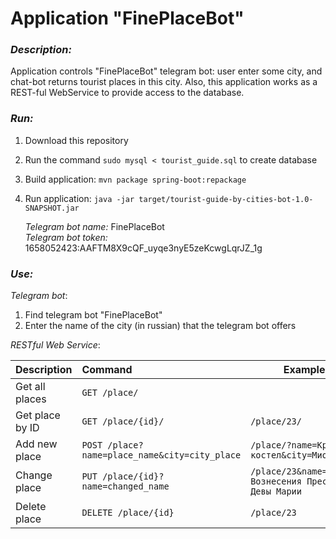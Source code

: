  # Application "FinePlaceBot"
 ### ***Description:***
Application controls "FinePlaceBot" telegram bot: user enter some city, 
and chat-bot returns tourist places in this city.
Also, this application works as a REST-ful WebService to provide access to the database.

 ### ***Run:***
1. Download this repository
2. Run the command `sudo mysql < tourist_guide.sql` to create database
3. Build application: `mvn package spring-boot:repackage` 
3. Run application: `java -jar target/tourist-guide-by-cities-bot-1.0-SNAPSHOT.jar`  

  
   *Telegram bot name:* FinePlaceBot  
   *Telegram bot token:* 1658052423:AAFTM8X9cQF_uyqe3nyE5zeKcwgLqrJZ_1g

 ### ***Use:***

*Telegram bot*:
1. Find telegram bot "FinePlaceBot"
2. Enter the name of the city (in russian) that the telegram bot offers

*RESTful Web Service*:

| Description     | Command                                      |Example                                                  |
| --------------- |:---------------------------------------------| --------------------------------------------------------|
| Get all places  | `GET /place/`                                |                                                         |
| Get place by ID | `GET /place/{id}/`                           | `/place/23/`                                            |
| Add new place   | `POST /place?name=place_name&city=city_place`| `/place/?name=Красный костел&city=Миоры`                |
| Change place    | `PUT /place/{id}?name=changed_name`          | `/place/23&name=Костел Вознесения Пресвятой Девы Марии` |
| Delete place    | `DELETE /place/{id}`                         | `/place/23`                                             |
